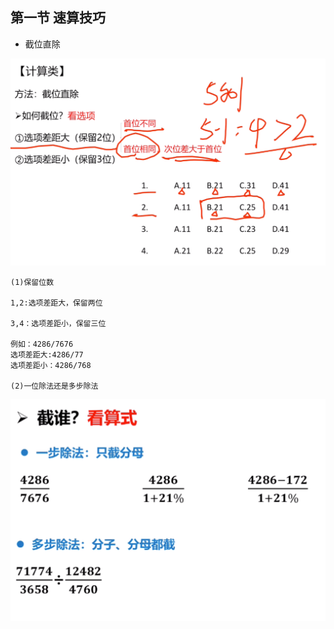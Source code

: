 ## 第一节 速算技巧

- 截位直除

![111](../images/01.png)

```
(1)保留位数

1,2:选项差距大，保留两位

3,4：选项差距小，保留三位

例如：4286/7676
选项差距大:4286/77
选项差距小：4286/768

(2)一位除法还是多步除法

```
![111](../images/02.png)
